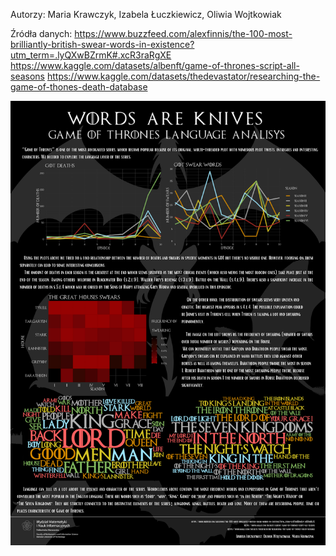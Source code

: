 Autorzy: Maria Krawczyk, Izabela Łuczkiewicz, Oliwia Wojtkowiak

Źródła danych:
https://www.buzzfeed.com/alexfinnis/the-100-most-brilliantly-british-swear-words-in-existence?utm_term=.lyQXwBZrmK#.xcR3raRgXE
https://www.kaggle.com/datasets/albenft/game-of-thrones-script-all-seasons
https://www.kaggle.com/datasets/thedevastator/researching-the-game-of-thones-death-database

<!-- ![Tekst%20akapitu%20%282%29.png](attachment:Tekst%20akapitu%20%282%29.png) -->
<img src="Luczkiewicz_Krawczyk_Wojtkowiak.png">
